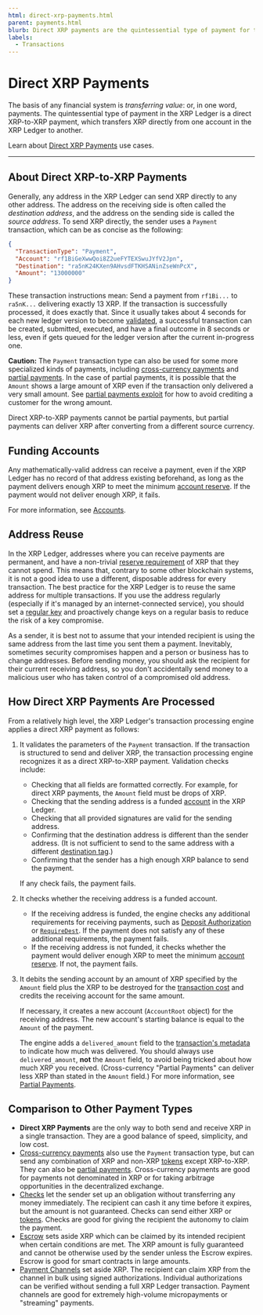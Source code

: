```yaml
---
html: direct-xrp-payments.html
parent: payments.html
blurb: Direct XRP payments are the quintessential type of payment for the XRPL.
labels:
  - Transactions
---
```

# Direct XRP Payments

The basis of any financial system is _transferring value_: or, in one word, payments. The quintessential type of payment in the XRP Ledger is a direct XRP-to-XRP payment, which transfers XRP directly from one account in the XRP Ledger to another.

Learn about [Direct XRP Payments](direct-xrp-payments-uc.html) use cases.

---

## About Direct XRP-to-XRP Payments

Generally, any address in the XRP Ledger can send XRP directly to any other address. The address on the receiving side is often called the _destination address_, and the address on the sending side is called the _source address_. To send XRP directly, the sender uses a `Payment` transaction, which can be as concise as the following:

```json
{
  "TransactionType": "Payment",
  "Account": "rf1BiGeXwwQoi8Z2ueFYTEXSwuJYfV2Jpn",
  "Destination": "ra5nK24KXen9AHvsdFTKHSANinZseWnPcX",
  "Amount": "13000000"
}
```

These transaction instructions mean: Send a payment from `rf1Bi...` to `ra5nK...` delivering exactly 13 XRP. If the transaction is successfully processed, it does exactly that. Since it usually takes about 4 seconds for each new ledger version to become [validated](../../xrpl/consensus.md), a successful transaction can be created, submitted, executed, and have a final outcome in 8 seconds or less, even if gets queued for the ledger version after the current in-progress one.

**Caution:** The `Payment` transaction type can also be used for some more specialized kinds of payments, including [cross-currency payments](cross-currency-payments.md) and [partial payments](partial-payments.md). In the case of partial payments, it is possible that the `Amount` shows a large amount of XRP even if the transaction only delivered a very small amount. See [partial payments exploit](partial-payments.md#partial-payments-exploit) for how to avoid crediting a customer for the wrong amount.

Direct XRP-to-XRP payments cannot be partial payments, but partial payments can deliver XRP after converting from a different source currency.


## Funding Accounts

Any mathematically-valid address can receive a payment, even if the XRP Ledger has no record of that address existing beforehand, as long as the payment delivers enough XRP to meet the minimum [account reserve](../../accounts/reserves.md). If the payment would not deliver enough XRP, it fails.

For more information, see [Accounts](../../accounts/accounts.md#creating-accounts).


## Address Reuse

In the XRP Ledger, addresses where you can receive payments are permanent, and have a non-trivial [reserve requirement](../../accounts/reserves.md) of XRP that they cannot spend. This means that, contrary to some other blockchain systems, it is not a good idea to use a different, disposable address for every transaction. The best practice for the XRP Ledger is to reuse the same address for multiple transactions. If you use the address regularly (especially if it's managed by an internet-connected service), you should set a [regular key](../../accounts/cryptographic-keys.md) and proactively change keys on a regular basis to reduce the risk of a key compromise.

As a sender, it is best not to assume that your intended recipient is using the same address from the last time you sent them a payment. Inevitably, sometimes security compromises happen and a person or business has to change addresses. Before sending money, you should ask the recipient for their current receiving address, so you don't accidentally send money to a malicious user who has taken control of a compromised old address.


## How Direct XRP Payments Are Processed

From a relatively high level, the XRP Ledger's transaction processing engine applies a direct XRP payment as follows:

1. It validates the parameters of the `Payment` transaction. If the transaction is structured to send and deliver XRP, the transaction processing engine recognizes it as a direct XRP-to-XRP payment. Validation checks include:

    - Checking that all fields are formatted correctly. For example, for direct XRP payments, the `Amount` field must be drops of XRP.
    - Checking that the sending address is a funded [account](../../accounts/accounts.md) in the XRP Ledger.
    - Checking that all provided signatures are valid for the sending address.
    - Confirming that the destination address is different than the sender address. (It is not sufficient to send to the same address with a different [destination tag](../source-and-destination-tags.md).)
    - Confirming that the sender has a high enough XRP balance to send the payment.

    If any check fails, the payment fails.

2. It checks whether the receiving address is a funded account.

    - If the receiving address is funded, the engine checks any additional requirements for receiving payments, such as [Deposit Authorization](../../accounts/deposit-authorization.md) or [`RequireDest`](../source-and-destination-tags.md#requiring-tags). If the payment does not satisfy any of these additional requirements, the payment fails.
    - If the receiving address is not funded, it checks whether the payment would deliver enough XRP to meet the minimum [account reserve](../../accounts/reserves.md). If not, the payment fails.

3. It debits the sending account by an amount of XRP specified by the `Amount` field plus the XRP to be destroyed for the [transaction cost](../transaction-cost.md) and credits the receiving account for the same amount.

    If necessary, it creates a new account (`AccountRoot` object) for the receiving address. The new account's starting balance is equal to the `Amount` of the payment.

    The engine adds a `delivered_amount` field to the [transaction's metadata](../transaction-metadata.md) to indicate how much was delivered. You should always use `delivered_amount`, **not** the `Amount` field, to avoid being tricked about how much XRP you received. (Cross-currency "Partial Payments" can deliver less XRP than stated in the `Amount` field.) For more information, see [Partial Payments](partial-payments.md).


## Comparison to Other Payment Types

- **Direct XRP Payments** are the only way to both send and receive XRP in a single transaction. They are a good balance of speed, simplicity, and low cost.
- [Cross-currency payments](cross-currency-payments.md) also use the `Payment` transaction type, but can send any combination of XRP and non-XRP [tokens](../../tokens/tokens.md) except XRP-to-XRP. They can also be [partial payments](partial-payments.md). Cross-currency payments are good for payments not denominated in XRP or for taking arbitrage opportunities in the decentralized exchange.
- [Checks](checks.md) let the sender set up an obligation without transferring any money immediately. The recipient can cash it any time before it expires, but the amount is not guaranteed. Checks can send either XRP or [tokens](../../tokens/tokens.md). Checks are good for giving the recipient the autonomy to claim the payment.
- [Escrow](escrow.md) sets aside XRP which can be claimed by its intended recipient when certain conditions are met. The XRP amount is fully guaranteed and cannot be otherwise used by the sender unless the Escrow expires. Escrow is good for smart contracts in large amounts.
- [Payment Channels](payment-channels.md) set aside XRP. The recipient can claim XRP from the channel in bulk using signed authorizations. Individual authorizations can be verified without sending a full XRP Ledger transaction. Payment channels are good for extremely high-volume micropayments or "streaming" payments.

<!--
## See Also

- **Concepts:**
    - [Payment System Basics](payment-system-basics.html)
- **Tutorials:**
    - [Send XRP (Interactive Tutorial)](send-xrp.html)
    - [Monitor Incoming Payments with WebSocket](monitor-incoming-payments-with-websocket.html)
- **References:**
    - [Payment transaction][]
    - [Transaction Results](transaction-results.html)
    - [account_info method][] - for checking XRP balances
-->